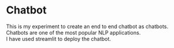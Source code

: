 # Chatbot
This is my experiment to create an end to end chatbot as chatbots. Chatbots are one of the most popular NLP applications.  
I have used streamlit to deploy the chatbot. 
